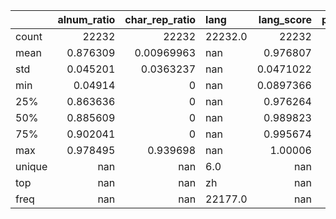 |        |   alnum_ratio |   char_rep_ratio | lang    |    lang_score |   perplexity |   text_len |   word_rep_ratio |
|:-------|--------------:|-----------------:|:--------|--------------:|-------------:|-----------:|-----------------:|
| count  |  22232        |   22232          | 22232.0 | 22232         |     22232    |  22232     |  22232           |
| mean   |      0.876309 |       0.00969963 | nan     |     0.976807  |      2036.75 |    195.103 |      3.53416e-05 |
| std    |      0.045201 |       0.0363237  | nan     |     0.0471022 |      1748.09 |    147.281 |      0.00526957  |
| min    |      0.04914  |       0          | nan     |     0.0897366 |         1.8  |      7     |      0           |
| 25%    |      0.863636 |       0          | nan     |     0.976264  |      1142.35 |    104     |      0           |
| 50%    |      0.885609 |       0          | nan     |     0.989823  |      1645.65 |    180     |      0           |
| 75%    |      0.902041 |       0          | nan     |     0.995674  |      2399.1  |    247     |      0           |
| max    |      0.978495 |       0.939698   | nan     |     1.00006   |     56573.2  |   3437     |      0.785714    |
| unique |    nan        |     nan          | 6.0     |   nan         |       nan    |    nan     |    nan           |
| top    |    nan        |     nan          | zh      |   nan         |       nan    |    nan     |    nan           |
| freq   |    nan        |     nan          | 22177.0 |   nan         |       nan    |    nan     |    nan           |